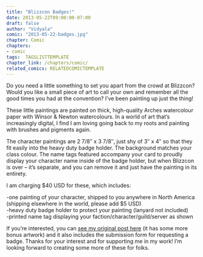 ```yaml
---
title: "Blizzcon Badges!"
date: 2013-05-22T09:00:00-07:00
draft: false
author: "Vidyala"
comic: "2013-05-22-badges.jpg"
chapter: Comic
chapters:
- comic
tags:  TAGSLISTTEMPLATE
chapter_link: /chapters/comic/
related_comics: RELATEDCOMICTEMPLATE
---
```


Do you need a little something to set you apart from the crowd at Blizzcon? Would you like a small piece of art to call your own and remember all the good times you had at the convention? I’ve been painting up just the thing!


These little paintings are painted on thick, high-quality Arches watercolour paper with Winsor &amp; Newton watercolours. In a world of art that’s increasingly digital, I find I am loving going back to my roots and painting with brushes and pigments again.


The character paintings are 2 7/8″ x 3 7/8″, just shy of 3″ x 4″ so that they fit easily into the heavy duty badge holder. The background matches your class colour. The name tags featured accompany your card to proudly display your character name inside of the badge holder, but when Blizzcon is over – it’s separate, and you can remove it and just have the painting in its entirety.


I am charging $40 USD for these, which includes:


-one painting of your character, shipped to you anywhere in North America (shipping elsewhere in the world, please add $5 USD)<br>
-heavy duty badge holder to protect your painting (lanyard not included)<br>
-printed name tag displaying your faction/character/guild/server as shown


If you’re interested, you can [see my original post here](http://manalicious.wordpress.com/2013/05/08/watercolour-blizzcon-badges/) (it has some more bonus artwork) and it also includes the submission form for requesting a badge. Thanks for your interest and for supporting me in my work! I’m looking forward to creating some more of these for folks.

